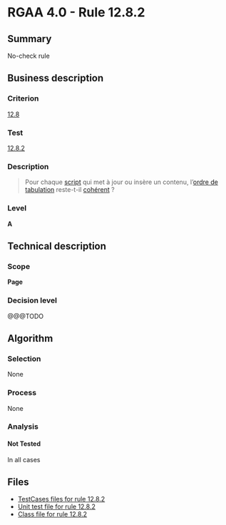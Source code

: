 # RGAA 4.0 - Rule 12.8.2

## Summary

No-check rule

## Business description

### Criterion

[12.8](https://www.numerique.gouv.fr/publications/rgaa-accessibilite/methode/criteres/#crit-12-8)

### Test

[12.8.2](https://www.numerique.gouv.fr/publications/rgaa-accessibilite/methode/criteres/#test-12-8-2)

### Description

> Pour chaque [script](https://www.numerique.gouv.fr/publications/rgaa-accessibilite/methode/glossaire/#script) qui met à jour ou insère un contenu, l’[ordre de tabulation](https://www.numerique.gouv.fr/publications/rgaa-accessibilite/methode/glossaire/#ordre-de-tabulation) reste-t-il [cohérent](https://www.numerique.gouv.fr/publications/rgaa-accessibilite/methode/glossaire/#comprehensible-ordre-de-lecture) ?

### Level

**A**


## Technical description

### Scope

**Page**

### Decision level

@@@TODO


## Algorithm

### Selection

None

### Process

None

### Analysis

#### Not Tested

In all cases


## Files

- [TestCases files for rule 12.8.2](https://gitlab.com/asqatasun/Asqatasun/-/tree/v5/rules/rules-rgaa4.0/src/test/resources/testcases/rgaa40/Rgaa40Rule120802/)
- [Unit test file for rule 12.8.2](https://gitlab.com/asqatasun/Asqatasun/-/blob/v5/rules/rules-rgaa4.0/src/test/java/org/asqatasun/rules/rgaa40/Rgaa40Rule120802Test.java)
- [Class file for rule 12.8.2](https://gitlab.com/asqatasun/Asqatasun/-/blob/v5/rules/rules-rgaa4.0/src/main/java/org/asqatasun/rules/rgaa40/Rgaa40Rule120802.java)


